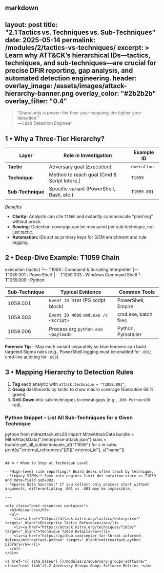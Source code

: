 markdown
---
layout: post
title: "2.1 Tactics vs. Techniques vs. Sub‑Techniques"
date: 2025-05-14
permalink: /modules/2/tactics-vs-techniques/
excerpt: >
  Learn why ATT&CK’s hierarchical IDs—tactics, techniques, and sub‑techniques—are crucial
  for precise DFIR reporting, gap analysis, and automated detection engineering.
header:
  overlay_image: /assets/images/attack-hierarchy-banner.png
  overlay_color: "#2b2b2b"
  overlay_filter: "0.4"
---

> “Granularity is power: the finer your mapping, the tighter your detection.”  
> — Lead Detection Engineer

## 1 • Why a Three‑Tier Hierarchy?

| Layer            | Role in Investigation                          | Example ID  |
|------------------|-------------------------------------------------|-------------|
| **Tactic**       | Adversary goal (*Execution*)                    | `execution` |
| **Technique**    | Method to reach goal (Cmd & Script Interp.)     | `T1059`     |
| **Sub‑Technique**| Specific variant (PowerShell, Bash, etc.)      | `T1059.001` |

*Benefits*

- **Clarity:** Analysts can cite `T1566` and instantly communicate “phishing” without prose.  
- **Scoring:** Detection coverage can be measured per sub‑technique, not just tactic.  
- **Automation:** IDs act as primary keys for SIEM enrichment and rule tagging.

## 2 • Deep‑Dive Example: T1059 Chain


execution (tactic)
└─ T1059 : Command & Scripting Interpreter
   ├─ T1059.001 : PowerShell
   ├─ T1059.003 : Windows Command Shell
   └─ T1059.006 : Python


| Sub‑Technique | Typical Evidence                               | Common Tools          |
|---------------|-----------------------------------------------|-----------------------|
| 1059.001      | `Event ID 4104` (PS script block)              | PowerShell, Empire    |
| 1059.003      | `Event ID 4688` `cmd.exe /c <script>`          | cmd.exe, batch files  |
| 1059.006      | Process arg `python.exe <payload>`             | Python, PyInstaller   |

**Forensic Tip** – Map each variant separately so blue‑teamers can build targeted Sigma rules (e.g., PowerShell logging must be enabled for `.001`; cmd‑line auditing for `.003`).

## 3 • Mapping Hierarchy to Detection Rules

1. **Tag** each analytic with `attack.technique = "T1059.003"`.  
2. **Group** dashboards by tactic to show macro coverage (Execution 68 % green).  
3. **Drill‑Down** into sub‑techniques to reveal gaps (e.g., `.006 Python` still red).

### Python Snippet – List All Sub‑Techniques for a Given Technique

python
from mitreattack.stix20 import MitreAttackData
bundle = MitreAttackData("./enterprise-attack.json")
subs = bundle.get_all_subtechniques_of("T1059")
for s in subs:
    print(s["external_references"][0]["external_id"], s["name"])
```

## 4 • When to Stop at Technique Level

- *High‑level risk reporting:* Board decks often track by technique.  
- *Legacy SIEMs:* Some rule engines limit dot notation—store as T1059 and meta‑field sub=003.  
- *Sparse Data Sources:* If you collect only process start without arguments, differentiating .001 vs .003 may be impossible.

---

<div class="post-resources container">
  <h3>Resources</h3>
  <ul>
    <li><a href="https://attack.mitre.org/tactics/enterprise/" target="_blank">Enterprise Tactic Reference</a></li>
    <li><a href="https://attack.mitre.org/techniques/T1059/" target="_blank">Technique T1059 Details</a></li>
    <li><a href="https://github.com/center-for-threat-informed-defense/mitreattack-python" target="_blank">mitreattack‑python Library</a></li>
  </ul>
</div>

<a href="{{ site.baseurl }}/modules/2/adversary-groups-software/" class="next-link">2.2 Adversary Groups &amp; Software Entries →</a>